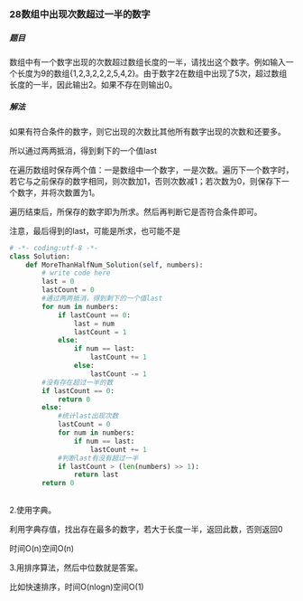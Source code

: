 ### 28数组中出现次数超过一半的数字

##### 题目

数组中有一个数字出现的次数超过数组长度的一半，请找出这个数字。例如输入一个长度为9的数组{1,2,3,2,2,2,5,4,2}。由于数字2在数组中出现了5次，超过数组长度的一半，因此输出2。如果不存在则输出0。

##### 解法

如果有符合条件的数字，则它出现的次数比其他所有数字出现的次数和还要多。 

所以通过两两抵消，得到剩下的一个值last

在遍历数组时保存两个值：一是数组中一个数字，一是次数。遍历下一个数字时，若它与之前保存的数字相同，则次数加1，否则次数减1；若次数为0，则保存下一个数字，并将次数置为1。

遍历结束后，所保存的数字即为所求。然后再判断它是否符合条件即可。



注意，最后得到的last，可能是所求，也可能不是

```python
# -*- coding:utf-8 -*-
class Solution:
    def MoreThanHalfNum_Solution(self, numbers):
        # write code here
        last = 0
        lastCount = 0
        #通过两两抵消，得到剩下的一个值last
        for num in numbers:
            if lastCount == 0:
                last = num
                lastCount = 1
            else:
                if num == last:
                    lastCount += 1
                else:
                    lastCount -= 1
        #没有存在超过一半的数
        if lastCount == 0:
            return 0
        else:
            #统计last出现次数
            lastCount = 0
            for num in numbers:
                if num == last:
                    lastCount += 1
            #判断last有没有超过一半
            if lastCount > (len(numbers) >> 1):
                return last
        return 0
              
```

2.使用字典。

利用字典存值，找出存在最多的数字，若大于长度一半，返回此数，否则返回0

时间O(n)空间O(n)

3.用排序算法，然后中位数就是答案。

比如快速排序，时间O(nlogn)空间O(1)

